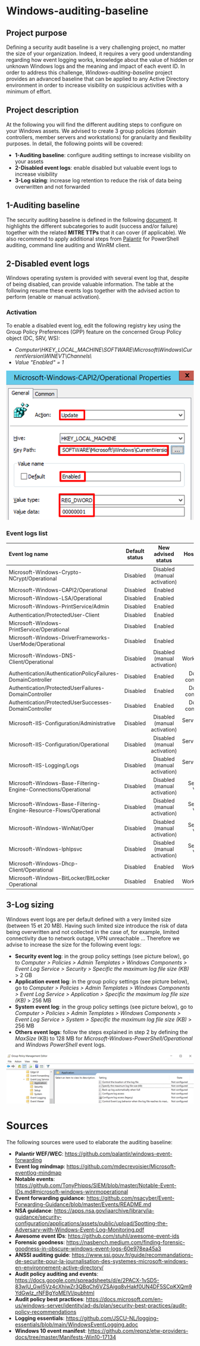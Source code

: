 # Windows-auditing-baseline

## Project purpose
Defining a security audit baseline is a very challenging project, no matter the size of your organization. Indeed, it requires a very good understanding regarding how event logging works, knowledge about the value of hidden or unknown Windows logs and the meaning and impact of each event ID.
In order to address this challenge, *Windows-auditing-baseline* project provides an advanced baseline that can be applied to any Active Directory environment in order to increase visibility on suspicious activities with a minimum of effort.

## Project description
At the following you will find the different auditing steps to configure on your Windows assets. We advised to create 3 group policies (domain controllers, member servers and workstations) for granularity and flexibility purposes. In detail, the following points will be covered:
* **1-Auditing baseline**: configure auditing settings to increase visibility on your assets
* **2-Disabled event logs**: enable disabled but valuable event logs to increase visibility
* **3-Log sizing**: increase log retention to reduce the risk of data being overwritten and not forwarded

## 1-Auditing baseline
The security auditing baseline is defined in the following [document](https://1drv.ms/x/s!Atu5cjCGMw0sk6lz2u_kEgpoFQJZYg?e=KIJti9). It highlights the different subcategories to audit (success and/or failure) together with the related **MITRE TTPs** that it can cover (if applicable). We also recommend to apply additional steps from [Palantir](https://github.com/palantir/windows-event-forwarding/tree/master/group-policy-objects) for PowerShell auditing, command line auditing and WinRM client.

## 2-Disabled event logs
Windows operating system is provided with several event log that, despite of being disabled, can provide valuable information. The table at the following resume these events logs together with the advised action to perform (enable or manual activation).

### Activation
To enable a disabled event log, edit the following registry key using the Group Policy Preferences (GPP) feature on the concerned Group Policy object (DC, SRV, WS):
* *Computer\HKEY_LOCAL_MACHINE\SOFTWARE\Microsoft\Windows\CurrentVersion\WINEVT\Channels\\<Event log name>*
* *Value "Enabled" = 1*

![](/pictures/disabled_eventlog_gpp_registry_activation.png)

### Event logs list
Event log name	| Default status | 	New advised status |	 Host scope	|
|:------------------------ |:------------------:|:------------------:|:----------:|
Microsoft-Windows-Crypto-NCrypt/Operational | Disabled | Disabled (manual activation) | All
Microsoft-Windows-CAPI2/Operational | Disabled | Enabled | All
Microsoft-Windows-LSA/Operational | Disabled | Enabled | All
Microsoft-Windows-PrintService/Admin | Disabled | Enabled | All
Authentication/ProtectedUser-Client | Disabled | Enabled | All
Microsoft-Windows-PrintService/Operational | Disabled | Enabled | All
Microsoft-Windows-DriverFrameworks-UserMode/Operational | Disabled | Enabled | All
Microsoft-Windows-DNS-Client/Operational | Disabled | Disabled (manual activation) | Workstations
Authentication/AuthenticationPolicyFailures-DomainController | Disabled | Enabled | Domain controllers
Authentication/ProtectedUserFailures-DomainController | Disabled | Enabled | Domain controllers
Authentication/ProtectedUserSuccesses-DomainController | Disabled | Enabled | Domain controllers
Microsoft-IIS-Configuration/Administrative | Disabled | Disabled (manual activation) | Servers: web (IIS)
Microsoft-IIS-Configuration/Operational | Disabled | Disabled (manual activation) | Servers: web (IIS)
Microsoft-IIS-Logging/Logs | Disabled | Disabled (manual activation) | Servers: web (IIS)
Microsoft-Windows-Base-Filtering-Engine-Connections/Operational | Disabled | Disabled (manual activation) | Servers: VPN
Microsoft-Windows-Base-Filtering-Engine-Resource-Flows/Operational | Disabled | Disabled (manual activation) | Servers: VPN
Microsoft-Windows-WinNat/Oper | Disabled | Disabled (manual activation) | Servers: VPN
Microsoft-Windows-Iphlpsvc | Disabled | Disabled (manual activation) | Servers: VPN
Microsoft-Windows-Dhcp-Client/Operational | Disabled | Enabled | Workstations
Microsoft-Windows-BitLocker/BitLocker Operational | Disabled | Enabled | Workstations

## 3-Log sizing
Windows event logs are per default defined with a very limited size (between 15 et 20 MB). Having such limited size introduce the risk of data being overwritten and not collected in the case of, for example, limited connectivity due to network outage, VPN unreachable … Therefore we advise to increase the size for the following event logs:
* **Security event log**: in the group policy settings (see picture below), go to *Computer > Policies > Admin Templates > Windows Components > Event Log Service > Security  > Specific the maximum log file size (KB)* > 2 GB
* **Application event log**: in the group policy settings (see picture below), go to *Computer > Policies > Admin Templates > Windows Components > Event Log Service > Application  > Specific the maximum log file size (KB)* > 256 MB
* **System event log**: in the group policy settings (see picture below), go to *Computer > Policies > Admin Templates > Windows Components > Event Log Service > System  > Specific the maximum log file size (KB)* > 256 MB
* **Others event logs**: follow the steps explained in step 2 by defining the *MaxSize* (KB) to 128 MB for *Microsoft-Windows-PowerShell/Operational* and *Windows PowerShell* event logs.

![](/pictures/event_log_sizing.png)

# Sources
The following sources were used to elaborate the auditing baseline:
* **Palantir WEF/WEC**: https://github.com/palantir/windows-event-forwarding
* **Event log mindmap**: https://github.com/mdecrevoisier/Microsoft-eventlog-mindmap
* **Notable events**: https://github.com/TonyPhipps/SIEM/blob/master/Notable-Event-IDs.md#microsoft-windows-winrmoperational
* **Event forwarding guidance**: https://github.com/nsacyber/Event-Forwarding-Guidance/blob/master/Events/README.md
* **NSA guidance**: https://apps.nsa.gov/iaarchive/library/ia-guidance/security-configuration/applications/assets/public/upload/Spotting-the-Adversary-with-Windows-Event-Log-Monitoring.pdf
* **Awesome event IDs**: https://github.com/stuhli/awesome-event-ids
* **Forensic goodness**: https://nasbench.medium.com/finding-forensic-goodness-in-obscure-windows-event-logs-60e978ea45a3
* **ANSSI auditing guide**: https://www.ssi.gouv.fr/guide/recommandations-de-securite-pour-la-journalisation-des-systemes-microsoft-windows-en-environnement-active-directory/
* **Audit policy auditing and events**: https://docs.google.com/spreadsheets/d/e/2PACX-1vSD5-83wlU_GwI5Vz4cXhiwZr3QBqCh6VZSAigq8vHakf0UN4DF5SCpKXQm9YdGwIz_rNFBgYoMEIVl/pubhtml
* **Audit policy best practices**: https://docs.microsoft.com/en-us/windows-server/identity/ad-ds/plan/security-best-practices/audit-policy-recommendations
* **Logging essentials**: https://github.com/JSCU-NL/logging-essentials/blob/main/WindowsEventLogging.adoc
* **Windows 10 event manifest**: https://github.com/repnz/etw-providers-docs/tree/master/Manifests-Win10-17134
